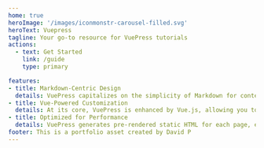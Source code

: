 ```yaml
---
home: true
heroImage: '/images/iconmonstr-carousel-filled.svg'
heroText: Vuepress
tagline: Your go-to resource for VuePress tutorials
actions:
  - text: Get Started
    link: /guide
    type: primary

features:
- title: Markdown-Centric Design
  details: VuePress capitalizes on the simplicity of Markdown for content creation, enabling writers and developers to focus on their words rather than formatting.
- title: Vue-Powered Customization
  details: At its core, VuePress is enhanced by Vue.js, allowing you to embed dynamic Vue components within your static Markdown pages. 
- title: Optimized for Performance
  details: VuePress generates pre-rendered static HTML for each page, ensuring that your site loads quickly and is readily accessible to search engines.
footer: This is a portfolio asset created by David P
---
```


